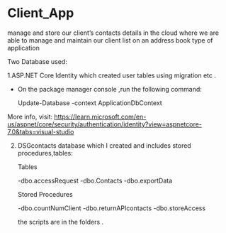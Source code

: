 # Client_App
manage and store our client’s contacts details in the cloud where we are able to manage and maintain our client list on an address book type of application

Two Database used: 

1.ASP.NET Core Identity which created user tables using migration etc . 
 - On the package manager console ,run the following command:
 
   Update-Database -context ApplicationDbContext
 

More info, visit: 
https://learn.microsoft.com/en-us/aspnet/core/security/authentication/identity?view=aspnetcore-7.0&tabs=visual-studio

2. DSGcontacts database which I created and includes stored procedures,tables:

	Tables
	
	-dbo.accessRequest
	-dbo.Contacts
	-dbo.exportData

	Stored Procedures
	
	-dbo.countNumClient
	-dbo.returnAPIcontacts
	-dbo.storeAccess

	the scripts are in the folders .
